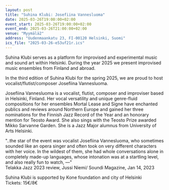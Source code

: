 ```yaml
---
layout: post
title: "Suhina Klubi: Josefiina Vannesluoma"
date: 2025-03-26T19:00:00+02:00
event_start: 2025-03-26T19:00:00+02:00
event_end: 2025-03-26T21:00:00+02:00
venue: "Myymälä2"
address: "Uudenmaankatu 23, FI-00120 Helsinki, Suomi"
ics_file: "2025-03-26-e53uf21r.ics"
---
```


Suhina Klubi serves as a platform for improvised and experimental music and sound art within Helsinki. During the year 2025 we present improvised music ensembles from Finland and abroad.  
  
In the third edition of Suhina Klubi for the spring 2025, we are proud to host vocalist/flutist/composer Josefiina Vannesluoma.  
  
Josefiina Vannesluoma is a vocalist, flutist, composer and improviser based in Helsinki, Finland. Her vocal versatility and unique genre-fluid compositions for her ensembles Mortal Lease and Signe have enchanted publics and reviews around Northern Europe and gained her three nominations for the Finnish Jazz Record of the Year and an honorary mention for Teosto Award. She also sings with the Teosto Prize awarded Mikko Sarvanne Garden. She is a Jazz Major alumnus from University of Arts Helsinki.  
  
"..the star of the event was vocalist Josefiina Vannesluoma, who sometimes sounded like an opera singer and often took on very different characters with her voice. In the wildest of them, she had whole conversations alone in completely made-up languages, whose intonation was at a startling level, and also really fun to watch, —"  
Telakka Jazz 2023 review, Jussi Niemi/ Soundi Magazine, Jan 14, 2023  
  
Suhina Klubi is supported by Kone foundation and city of Helsinki  
Tickets: 15€/8€
